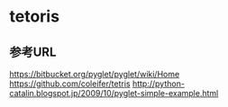 # tetoris

## 参考URL
<https://bitbucket.org/pyglet/pyglet/wiki/Home>
<https://github.com/coleifer/tetris>
<http://python-catalin.blogspot.jp/2009/10/pyglet-simple-example.html>
